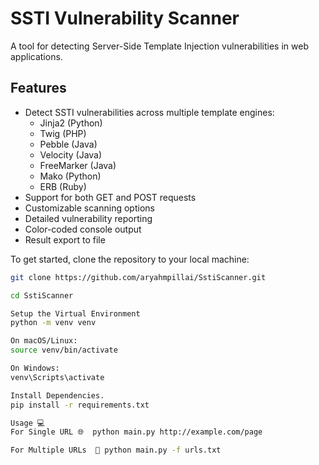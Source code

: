 # SSTI Vulnerability Scanner

A tool for detecting Server-Side Template Injection vulnerabilities in web applications.


## Features

- Detect SSTI vulnerabilities across multiple template engines:
  - Jinja2 (Python)
  - Twig (PHP)
  - Pebble (Java)
  - Velocity (Java)
  - FreeMarker (Java)
  - Mako (Python)
  - ERB (Ruby)
- Support for both GET and POST requests
- Customizable scanning options
- Detailed vulnerability reporting
- Color-coded console output
- Result export to file

To get started, clone the repository to your local machine:

```bash
git clone https://github.com/aryahmpillai/SstiScanner.git

cd SstiScanner

Setup the Virtual Environment
python -m venv venv

On macOS/Linux:
source venv/bin/activate

On Windows:
venv\Scripts\activate

Install Dependencies.
pip install -r requirements.txt

Usage 💻
For Single URL 🌐  python main.py http://example.com/page

For Multiple URLs  📄 python main.py -f urls.txt
